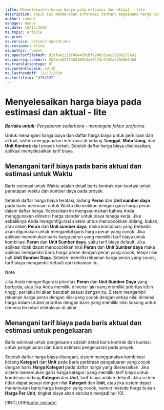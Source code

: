 ```yaml
---
title: Menyelesaikan harga biaya pada estimasi dan aktual - lite
description: Topik ini memberikan informasi tentang bagaimana harga biaya pada estimasi dan aktual diselesaikan.
author: rumant
manager: Annbe
ms.date: 10/13/2020
ms.topic: article
ms.prod: ''
ms.service: project-operations
ms.reviewer: kfend
ms.author: rumant
ms.openlocfilehash: d2afaa2231f4044dbcbfa24b91aec39289275a91
ms.sourcegitcommit: 2b74edd31f38410024a01124c9202a4d94464d04
ms.translationtype: HT
ms.contentlocale: id-ID
ms.lasthandoff: 12/17/2020
ms.locfileid: "4764597"
---
```

# <a name="resolve-cost-prices-on-estimates-and-actuals---lite"></a>Menyelesaikan harga biaya pada estimasi dan aktual - lite

_**Berlaku untuk:** Penyebaran sederhana - menangani faktur proforma_

Untuk menangani harga biaya dan daftar harga biaya untuk perkiraan dan aktual, sistem menggunakan informasi di bidang **Tanggal**, **Mata Uang**, dan **Unit Kontrak** dari proyek terkait. Setelah daftar harga biaya diselesaikan, aplikasi menyelesaikan tarif biaya.

## <a name="resolving-cost-rates-on-actual-and-estimate-lines-for-time"></a>Menangani tarif biaya pada baris aktual dan estimasi untuk Waktu

Baris estimasi untuk Waktu adalah detail baris kontrak dan kuotasi untuk penetapan waktu dan sumber daya pada proyek.

Setelah daftar harga biaya teratasi, bidang **Peran** dan **Unit sumber daya** pada baris perkiraan untuk Waktu dicocokkan dengan garis harga peran dalam daftar harga. Kecocokan ini mengasumsikan bahwa Anda menggunakan dimensi harga standar untuk biaya tenaga kerja. Jika sebaliknya Anda mengonfigurasi sistem untuk mencocokkan bidang, bukan, atau selain **Peran** dan **Unit sumber daya**, maka kombinasi yang berbeda akan digunakan untuk mengambil garis harga peran yang cocok. Jika aplikasi menemukan baris harga peran yang memiliki tarif biaya untuk kombinasi **Peran** dan **Unit Sumber daya**, yaitu tarif biaya default. Jika aplikasi tidak dapat mencocokkan nilai **Peran** dan **Unit Sumber daya** maka aplikasi mengambil baris harga peran dengan peran yang cocok, tetapi nilai null **Unit Sumber Daya**. Setelah memiliki rekaman harga peran yang cocok, tarif biaya mengambil default dari rekaman itu. 

> [!NOTE]
> Jika Anda mengonfigurasi prioritas **Peran** dan **Unit Sumber Daya** yang berbeda, atau jika Anda memiliki dimensi lain yang memiliki prioritas lebih tinggi, perilaku ini akan berubah sesuai dengan itu. Sistem mengambil rekaman harga peran dengan nilai yang cocok dengan setiap nilai dimensi harga dalam urutan prioritas dengan baris yang memiliki nilai kosong untuk dimensi tersebut diletakkan di akhir.

## <a name="resolving-cost-rates-on-actual-and-estimate-lines-for-expense"></a>Menangani tarif biaya pada baris aktual dan estimasi untuk pengeluaran

Baris estimasi untuk pengeluaran adalah detail baris kontrak dan kuotasi untuk pengeluaran dan baris estimasi pengeluaran pada proyek.

Setelah daftar harga biaya ditangani, sistem menggunakan kombinasi bidang **Kategori** dan **Unit** pada baris perkiraan pengeluaran yang cocok dengan baris **Harga Kategori** pada daftar harga yang diselesaikan. Jika sistem menemukan garis harga kategori yang memiliki tarif biaya untuk kombinasi bidang **Kategori** dan **Unit**, tarif biaya adalah default. Jika sistem tidak dapat sesuai dengan nilai **Kategori** dan **Unit**, atau jika sistem dapat menemukan baris harga kategori yang cocok, namun metode harga bukan **Harga Per Unit**, tingkat biaya akan berubah menjadi nol (0).


[!INCLUDE[footer-include](../../includes/footer-banner.md)]